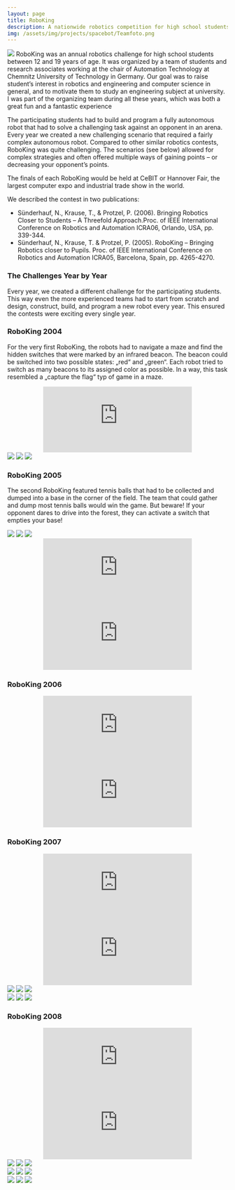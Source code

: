 ```yaml
---
layout: page
title: RoboKing
description: A nationwide robotics competition for high school students.
img: /assets/img/projects/spacebot/Teamfoto.png
---
```


<img class="col half" src="/assets/img/projects/roboking/2.jpg"/>
RoboKing was an annual robotics challenge for high school students between 12 and 19 years of age. It was organized by a team of students and research associates working at the chair of Automation Technology at Chemnitz University of Technology in Germany. Our goal was to raise student’s interest in robotics and engineering and computer science in general, and to motivate them to study an engineering subject at university. I was part of the organizing team during all these years, which was both a great fun and a fantastic experience

The participating students had to build and program a fully autonomous robot that had to solve a challenging task against an opponent in an arena. Every year we created a new challenging scenario that required a fairly complex autonomous robot. Compared to other similar robotics contests, RoboKing was quite challenging. The scenarios (see below) allowed for complex strategies and often offered multiple ways of gaining points – or decreasing your opponent’s points.

The finals of each RoboKing would be held at CeBIT or Hannover Fair, the largest computer expo and industrial trade show in the world.


We described the contest in two publications:
   * Sünderhauf, N., Krause, T., & Protzel, P. (2006). Bringing Robotics Closer to Students – A Threefold Approach.Proc. of IEEE International Conference on Robotics and Automation ICRA06, Orlando, USA, pp. 339-344.
   * Sünderhauf, N., Krause, T. & Protzel, P. (2005). RoboKing – Bringing Robotics closer to Pupils. Proc. of IEEE International Conference on Robotics and Automation ICRA05, Barcelona, Spain, pp. 4265-4270.

### The Challenges Year by Year
Every year, we created a different challenge for the participating students. This way even the more experienced teams had to start from scratch and design, construct, build, and program a new robot every year. This ensured the contests were exciting every single year.

### RoboKing 2004

For the very first RoboKing, the robots had to navigate a maze and find the hidden switches that were marked by an infrared beacon. The beacon could be switched into two possible states: „red“ and „green“. Each robot tried to switch as many beacons to its assigned color as possible. In a way, this task resembled a „capture the flag“ typ of game in a maze.

<center><iframe width="340" src="https://www.youtube.com/embed/-n7iUxBMq3o" frameborder="0" allow="autoplay; encrypted-media" allowfullscreen></iframe></center>

<div class="col">
<img class="col one" src="/assets/img/projects/roboking/gruppenfoto.jpg"/>
<img class="col one" src="/assets/img/projects/roboking/hingucken.jpg"/>
<img class="col one" src="/assets/img/projects/roboking/sieger1.jpg"/>
</div>
<div class="col three caption">

</div>

### RoboKing 2005
The second RoboKing featured tennis balls that had to be collected and dumped into a base in the corner of the field. The team that could gather and dump most tennis balls would win the game. But beware! If your opponent dares to drive into the forest, they can activate a switch that empties your base!

<div class="col">
<img class="col one" src="/assets/img/projects/roboking/sieger.jpg"/>
<img class="col one" src="/assets/img/projects/roboking/roboter.jpg"/>
<img class="col one" src="/assets/img/projects/roboking/finale.jpg"/>
</div>

<center>
<iframe width="340" src="https://www.youtube.com/embed/3ZEm1ELQIbI" frameborder="0" allow="autoplay; encrypted-media" allowfullscreen></iframe>

<iframe width="340" src="https://www.youtube.com/embed/qj1CrNcm3-s" frameborder="0" allow="autoplay; encrypted-media" allowfullscreen></iframe>

</center>


### RoboKing 2006
<center>
<iframe width="340" src="https://www.youtube.com/embed/iFsg6Ag2LoA" frameborder="0" allow="autoplay; encrypted-media" allowfullscreen></iframe>

<iframe width="340" src="https://www.youtube.com/embed/oXYDPs9M_Ks" frameborder="0" allow="autoplay; encrypted-media" allowfullscreen></iframe>
</center>

### RoboKing 2007

<center>
<iframe width="340" src="https://www.youtube.com/embed/XKVwaWrNBvs" frameborder="0" allow="autoplay; encrypted-media" allowfullscreen></iframe>

<iframe width="340" src="https://www.youtube.com/embed/T6zcXj7iyG8" frameborder="0" allow="autoplay; encrypted-media" allowfullscreen></iframe>
</center>

<div class="col">
<img class="col one" src="/assets/img/projects/roboking/2017/1.jpg"/>
<img class="col one" src="/assets/img/projects/roboking/2017/2.jpg"/>
<img class="col one" src="/assets/img/projects/roboking/2017/3.jpg"/>
</div>

<div class="col">
<img class="col one" src="/assets/img/projects/roboking/2017/4.jpg"/>
<img class="col one" src="/assets/img/projects/roboking/2017/5.jpg"/>
<img class="col one" src="/assets/img/projects/roboking/2017/6.jpg"/>
</div>

### RoboKing 2008
<center>
<iframe width="340" src="https://www.youtube.com/embed/NApkoyakjdw" frameborder="0" allow="autoplay; encrypted-media" allowfullscreen></iframe>

<iframe width="340" src="https://www.youtube.com/embed/SWX6ZCQ-1Ro" frameborder="0" allow="autoplay; encrypted-media" allowfullscreen></iframe>
</center>


<div class="col">
<img class="col one" src="/assets/img/projects/roboking/1.jpg"/>
<img class="col one" src="/assets/img/projects/roboking/2.jpg"/>
<img class="col one" src="/assets/img/projects/roboking/3.jpg"/>
</div>


<div class="col">
<img class="col one" src="/assets/img/projects/roboking/4.jpg"/>
<img class="col one" src="/assets/img/projects/roboking/8.jpg"/>
<img class="col one" src="/assets/img/projects/roboking/sieger_liga1.jpg"/>
</div>

<div class="col">
<img class="col one" src="/assets/img/projects/roboking/7.jpg"/>
<img class="col one" src="/assets/img/projects/roboking/5.jpg"/>
<img class="col one" src="/assets/img/projects/roboking/6.jpg"/>
</div>
